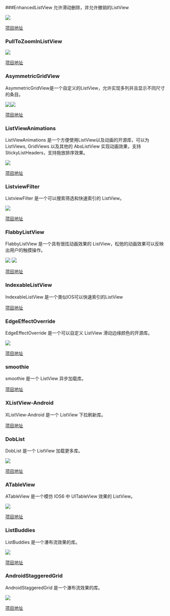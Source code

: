 ###EnhancedListView
允许滑动删除，并允许撤销的ListView

![](https://raw.githubusercontent.com/ITBox/AndroidOpenSourceCollection/master/Asset/EnhancedListView.gif)

[项目地址](https://github.com/timroes/EnhancedListView)

### PullToZoomInListView ###

![](https://github.com/matrixxun/PullToZoomInListView/raw/master/art/pull-to-zoom.gif)

[项目地址](https://github.com/matrixxun/PullToZoomInListView)


### AsymmetricGridView ###

AsymmetricGridView是一个自定义的ListView，允许实现多列并且显示不同尺寸的条目。

![](https://raw.githubusercontent.com/felipecsl/AsymmetricGridView/master/screenshots/ss_2_cols.png)![](https://raw.githubusercontent.com/felipecsl/AsymmetricGridView/master/screenshots/ss_5_cols.png)

[项目地址](https://github.com/felipecsl/AsymmetricGridView)

### ListViewAnimations ###

ListViewAnimations 是一个方便使用ListView以及动画的开源库，可以为ListViews, GridViews 以及其他的 AbsListView 实现动画效果，支持StickyListHeaders，支持拖放排序效果。

![](https://raw.githubusercontent.com/nhaarman/ListViewAnimations/gh-pages/images/dynamiclistview.gif)

[项目地址](https://github.com/nhaarman/ListViewAnimations)

### ListviewFilter ###

ListviewFilter 是一个可以搜索筛选和快速索引的 ListView。

![](https://raw.githubusercontent.com/bhavyahmehta/ListviewFilter/master/screen_shot.png)

[项目地址](https://github.com/bhavyahmehta/ListviewFilter)

### FlabbyListView ###

FlabbyListView 是一个具有很炫动画效果的 ListView，松弛的动画效果可以反映出用户的触摸操作。

![](https://camo.githubusercontent.com/f67bdbfa06c495e7b6d57a3621c15ff973afc465/687474703a2f2f692e696d6775722e636f6d2f756743424869482e67696625354428687474703a2f2f692e696d6775722e636f6d2f756743424869482e676966)
![](https://camo.githubusercontent.com/171bc313edc1a8d28fb8037e58a44f9074bc3c95/687474703a2f2f692e696d6775722e636f6d2f776657477242532e67696625354428687474703a2f2f692e696d6775722e636f6d2f776657477242532e676966)

[项目地址](https://github.com/jpardogo/FlabbyListView)


### IndexableListView ###

IndexableListView 是一个类似IOS可以快速索引的ListView

[项目地址](https://github.com/woozzu/IndexableListView)


### EdgeEffectOverride ###

EdgeEffectOverride 是一个可以自定义 ListView 滑动边缘颜色的开源库。

![](https://camo.githubusercontent.com/9fced7c0252e200e32cfc041f8ee8f7f9451e058/687474703a2f2f692e696d6775722e636f6d2f366435765637382e6a7067)

[项目地址](https://github.com/AndroidAlliance/EdgeEffectOverride)

### smoothie ###

smoothie 是一个 ListView 异步加载库。

[项目地址](https://github.com/lucasr/smoothie)

### XListView-Android ###

XListView-Android 是一个 ListView 下拉刷新库。

[项目地址](https://github.com/Maxwin-z/XListView-Android)

### DobList ###

DobList 是一个 ListView 加载更多库。

![](https://camo.githubusercontent.com/0fec7d71b1c6b8c9cfef9da34a980b2137eb8e17/68747470733a2f2f7261772e6769746875622e636f6d2f62696c616c73616d6d6f75722f446f624c6973742f6d61737465722f73637265656e73686f742e706e67)

[项目地址](https://github.com/bilalsammour/DobList)

### ATableView ###

ATableView 是一个模仿 IOS6 中 UITableView 效果的 ListView。

![](https://camo.githubusercontent.com/5cbc47c9ac3db34cc41451bbf4a430c59e4c83b4/687474703a2f2f6f6934352e74696e797069632e636f6d2f7673686e32782e6a7067)

[项目地址](https://github.com/dmacosta/ATableView)

### ListBuddies ###

ListBuddies 是一个瀑布流效果的库。

![](https://camo.githubusercontent.com/263db3cffd142dbbacf06fb43aaa5997ff1c243e/68747470733a2f2f7261772e6769746875622e636f6d2f6a706172646f676f2f4c697374427564646965732f6d61737465722f6172742f73637265656e73686f745f6c697374627564646965735f322e706e67)

[项目地址](https://github.com/jpardogo/ListBuddies)

### AndroidStaggeredGrid ###

AndroidStaggeredGrid 是一个瀑布流效果的库。

![](https://camo.githubusercontent.com/a243ad5c2788730c40fc1d348e5ed85adb59c484/687474703a2f2f662e636c2e6c792f6974656d732f327a31423059304d3047304f326b316c334a30332f5472656e64696e672e706e67)

[项目地址](https://github.com/etsy/AndroidStaggeredGrid)